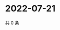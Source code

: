 # 2022-07-21

共 0 条

<!-- BEGIN WEIBO -->
<!-- 最后更新时间 Thu Jul 21 2022 12:29:26 GMT+0800 (China Standard Time) -->

<!-- END WEIBO -->
